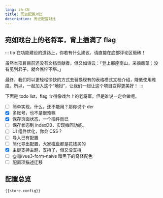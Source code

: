 ```yaml
---
lang: zh-CN
title: 历史配置对比
description: 历史配置对比
---
```


<script setup lang="ts">
import useConfigStore from '@store/config'
const store = useConfigStore()

</script>

## 宛如戏台上的老将军，背上插满了 flag

::: tip
在功能建设的道路上，你若有什么建议，请直接在底部评论区砸砖！

虽然本项目目前还没有文档贡献者，但又如诗云：「登上那座南山，采摘蕨菜；没有见到君子，就会憔悴不堪。」

最终，我们将以更轻松愉快的方式去替换现有的表格模式文档介绍，降低使用难度。所以，一起加入这个“地狱”，让我们一起让这个项目变得更美好！
:::

下面是 todo list，flag 立得像戏台上的老将军，但是谁说一定会做呢。

- [ ] 简单实现，什么，还不能用？那你说个 der
- [x] 多账号，也不是很难嘛
- [x] 保存页面状态，一个插件而已
- [ ] 保存状态到 indexDB，实现撤回功能。
- [ ] UI 组件优化，你会 CSS？
- [ ] 导入已有配置
- [ ] 简化导出配置，大家磁盘都是花钱买的
- [x] 主键支持主题，支持了，但又没支持
- [ ] @lljj/vue3-form-naive 暗黑下的奇怪配色
- [ ] 配置项描述迁移

## 配置总览

```json-vue
{{store.config}}
```

